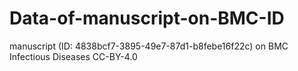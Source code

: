 # Data-of-manuscript-on-BMC-ID
manuscript (ID: 4838bcf7-3895-49e7-87d1-b8febe16f22c) on BMC Infectious Diseases
CC-BY-4.0
